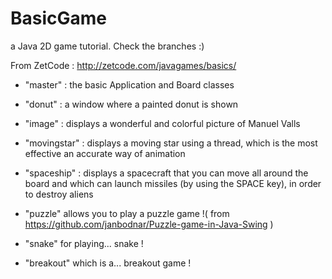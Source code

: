 # BasicGame
a Java 2D game tutorial. Check the branches :)

From ZetCode : http://zetcode.com/javagames/basics/ 

- "master" : the basic Application and Board classes
- "donut" : a window where a painted donut is shown
- "image" : displays a wonderful and colorful picture of Manuel Valls
- "movingstar" : displays a moving star using a thread, which is the most effective an accurate way
  of animation

- "spaceship" : displays a spacecraft that you can move all around the board and which can launch
  missiles (by using the SPACE key), in order to destroy aliens

- "puzzle" allows you to play a puzzle game !(
  from https://github.com/janbodnar/Puzzle-game-in-Java-Swing )

- "snake" for playing... snake !
- "breakout" which is a... breakout game !
